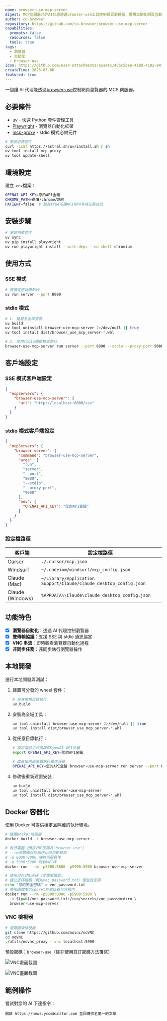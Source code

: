 ```yaml
---
name: browser-use-mcp-server
digest: MCP伺服器允許AI代理透過browser-use工具控制網頁瀏覽器，實現自動化網頁互動與任務執行。它為AI提供無縫介面，能高效導覽、操作網頁並擷取資料。
author: co-browser
repository: https://github.com/co-browser/browser-use-mcp-server
capabilities:
  prompts: false
  resources: false
  tools: true
tags:
  - 瀏覽器
  - 自動化
  - browser-use
icon: https://github.com/user-attachments/assets/45bc5bee-418d-4182-94f5-db84b4fc0b3a
createTime: 2025-03-06
featured: true
---
```


一個讓 AI 代理能透過[browser-use](https://github.com/browser-use/browser-use)控制網頁瀏覽器的 MCP 伺服器。

## 必要條件

- [uv](https://github.com/astral-sh/uv) - 快速 Python 套件管理工具
- [Playwright](https://playwright.dev/) - 瀏覽器自動化框架
- [mcp-proxy](https://github.com/sparfenyuk/mcp-proxy) - stdio 模式必備元件

```bash
# 安裝必要套件
curl -LsSf https://astral.sh/uv/install.sh | sh
uv tool install mcp-proxy
uv tool update-shell
```

## 環境設定

建立`.env`檔案：

```bash
OPENAI_API_KEY=您的API金鑰
CHROME_PATH=選填/chrome/路徑
PATIENT=false  # 設為true可讓API呼叫等待任務完成
```

## 安裝步驟

```bash
# 安裝相依套件
uv sync
uv pip install playwright
uv run playwright install --with-deps --no-shell chromium
```

## 使用方式

### SSE 模式

```bash
# 直接從原始碼執行
uv run server --port 8000
```

### stdio 模式

```bash
# 1. 建置並全域安裝
uv build
uv tool uninstall browser-use-mcp-server 2>/dev/null || true
uv tool install dist/browser_use_mcp_server-*.whl

# 2. 使用stdio傳輸模式執行
browser-use-mcp-server run server --port 8000 --stdio --proxy-port 9000
```

## 客戶端設定

### SSE 模式客戶端設定

```json
{
  "mcpServers": {
    "browser-use-mcp-server": {
      "url": "http://localhost:8000/sse"
    }
  }
}
```

### stdio 模式客戶端設定

```json
{
  "mcpServers": {
    "browser-server": {
      "command": "browser-use-mcp-server",
      "args": [
        "run",
        "server",
        "--port",
        "8000",
        "--stdio",
        "--proxy-port",
        "9000"
      ],
      "env": {
        "OPENAI_API_KEY": "您的API金鑰"
      }
    }
  }
}
```

### 設定檔路徑

| 客戶端           | 設定檔路徑                                                        |
| ---------------- | ----------------------------------------------------------------- |
| Cursor           | `./.cursor/mcp.json`                                              |
| Windsurf         | `~/.codeium/windsurf/mcp_config.json`                             |
| Claude (Mac)     | `~/Library/Application Support/Claude/claude_desktop_config.json` |
| Claude (Windows) | `%APPDATA%\Claude\claude_desktop_config.json`                     |

## 功能特色

- [x] **瀏覽器自動化**：透過 AI 代理控制瀏覽器
- [x] **雙傳輸協議**：支援 SSE 與 stdio 通訊協定
- [x] **VNC 串流**：即時觀看瀏覽器自動化過程
- [x] **非同步任務**：非同步執行瀏覽器操作

## 本地開發

進行本地開發與測試：

1. 建置可分發的 wheel 套件：

   ```bash
   # 在專案根目錄執行
   uv build
   ```

2. 安裝為全域工具：

   ```bash
   uv tool uninstall browser-use-mcp-server 2>/dev/null || true
   uv tool install dist/browser_use_mcp_server-*.whl
   ```

3. 從任意目錄執行：

   ```bash
   # 設定當前工作階段的OpenAI API金鑰
   export OPENAI_API_KEY=您的API金鑰

   # 或直接內嵌金鑰執行單次任務
   OPENAI_API_KEY=您的API金鑰 browser-use-mcp-server run server --port 8000 --stdio --proxy-port 9000
   ```

4. 修改後重新建置安裝：
   ```bash
   uv build
   uv tool uninstall browser-use-mcp-server
   uv tool install dist/browser_use_mcp_server-*.whl
   ```

## Docker 容器化

使用 Docker 可提供穩定且隔離的執行環境。

```bash
# 建置Docker映像檔
docker build -t browser-use-mcp-server .

# 執行容器（預設VNC密碼為"browser-use"）
# --rm參數確保容器停止時自動移除
# -p 8000:8000 映射伺服器埠
# -p 5900:5900 映射VNC埠
docker run --rm -p8000:8000 -p5900:5900 browser-use-mcp-server

# 使用自訂VNC密碼（從檔案讀取）
# 建立密碼檔案（例如vnc_password.txt）僅包含密碼
echo "您的安全密碼" > vnc_password.txt
# 將密碼檔案以secret形式掛載至容器內
docker run --rm -p8000:8000 -p5900:5900 \
  -v $(pwd)/vnc_password.txt:/run/secrets/vnc_password:ro \
  browser-use-mcp-server
```

### VNC 檢視器

```bash
# 瀏覽器版檢視器
git clone https://github.com/novnc/noVNC
cd noVNC
./utils/novnc_proxy --vnc localhost:5900
```

預設密碼：`browser-use`（除非使用自訂密碼方法覆寫）

![VNC畫面截圖](https://github.com/user-attachments/assets/45bc5bee-418d-4182-94f5-db84b4fc0b3a)

![VNC畫面截圖](https://github.com/user-attachments/assets/7db53f41-fc00-4e48-8892-f7108096f9c4)

## 範例操作

嘗試對您的 AI 下達指令：

```text
開啟 https://news.ycombinator.com 並回傳排名第一的文章
```
